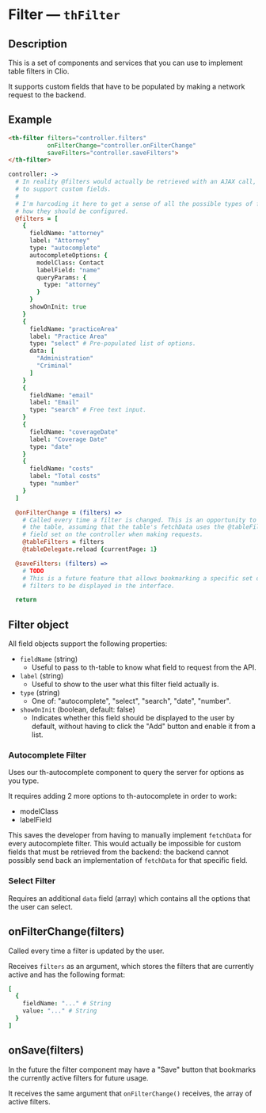 # Filter — `thFilter`

## Description

This is a set of components and services that you can use to implement table
filters in Clio.

It supports custom fields that have to be populated by making a network request
to the backend.

## Example

```html
<th-filter filters="controller.filters"
           onFilterChange="controller.onFilterChange"
           saveFilters="controller.saveFilters">
</th-filter>
```

```coffeescript
controller: ->
  # In reality @filters would actually be retrieved with an AJAX call, in order
  # to support custom fields.
  #
  # I'm harcoding it here to get a sense of all the possible types of fields and
  # how they should be configured.
  @filters = [
    {
      fieldName: "attorney"
      label: "Attorney"
      type: "autocomplete"
      autocompleteOptions: {
        modelClass: Contact
        labelField: "name"
        queryParams: {
          type: "attorney"
        }
      }
      showOnInit: true
    }
    {
      fieldName: "practiceArea"
      label: "Practice Area"
      type: "select" # Pre-populated list of options.
      data: [
        "Administration"
        "Criminal"
      ]
    }
    {
      fieldName: "email"
      label: "Email"
      type: "search" # Free text input.
    }
    {
      fieldName: "coverageDate"
      label: "Coverage Date"
      type: "date"
    }
    {
      fieldName: "costs"
      label: "Total costs"
      type: "number"
    }
  ]

  @onFilterChange = (filters) =>
    # Called every time a filter is changed. This is an opportunity to reload
    # the table, assuming that the table's fetchData uses the @tableFilters
    # field set on the controller when making requests.
    @tableFilters = filters
    @tableDelegate.reload {currentPage: 1}

  @saveFilters: (filters) =>
    # TODO
    # This is a future feature that allows bookmarking a specific set of
    # filters to be displayed in the interface.

  return
```

## Filter object

All field objects support the following properties:

* `fieldName` (string)
  * Useful to pass to th-table to know what field to request from the API.
* `label` (string)
  * Useful to show to the user what this filter field actually is.
* `type` (string)
  * One of: "autocomplete", "select", "search", "date", "number".
* `showOnInit` (boolean, default: false)
  * Indicates whether this field should be displayed to the user by default,
    without having to click the "Add" button and enable it from a list.

### Autocomplete Filter

Uses our th-autocomplete component to query the server for options as you type.

It requires adding 2 more options to th-autocomplete in order to work:
* modelClass
* labelField

This saves the developer from having to manually implement `fetchData` for every
autocomplete filter. This would actually be impossible for custom fields that
must be retrieved from the backend: the backend cannot possibly send back
an implementation of `fetchData` for that specific field.

### Select Filter

Requires an additional `data` field (array) which contains all the options that
the user can select.



## onFilterChange(filters)

Called every time a filter is updated by the user.

Receives `filters` as an argument, which stores the filters that are currently
active and has the following format:

```coffeescript
[
  {
    fieldName: "..." # String
    value: "..." # String
  }
]
```



## onSave(filters)

In the future the filter component may have a "Save" button that bookmarks the
currently active filters for future usage.

It receives the same argument that `onFilterChange()` receives, the array of
active filters.
